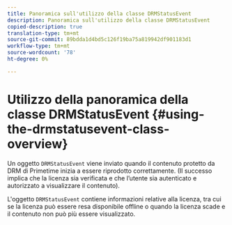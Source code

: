 ```yaml
---
title: Panoramica sull'utilizzo della classe DRMStatusEvent
description: Panoramica sull'utilizzo della classe DRMStatusEvent
copied-description: true
translation-type: tm+mt
source-git-commit: 89bdda1d4bd5c126f19ba75a819942df901183d1
workflow-type: tm+mt
source-wordcount: '78'
ht-degree: 0%

---
```



# Utilizzo della panoramica della classe DRMStatusEvent {#using-the-drmstatusevent-class-overview}

Un oggetto `DRMStatusEvent` viene inviato quando il contenuto protetto da DRM di Primetime inizia a essere riprodotto correttamente. (Il successo implica che la licenza sia verificata e che l’utente sia autenticato e autorizzato a visualizzare il contenuto).

L&#39;oggetto `DRMStatusEvent` contiene informazioni relative alla licenza, tra cui se la licenza può essere resa disponibile offline o quando la licenza scade e il contenuto non può più essere visualizzato.

